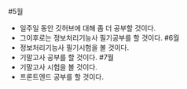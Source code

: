 #5월
* 일주일 동안 깃허브에 대해 좀 더 공부할 것이다.
* 그이후로는 정보처리기능사 필기공부를 할 것이다.
#6월
* 정보처리기능사 필기시험을 볼 것이다.
* 기말고사 공부를 할 것이다.
#7월
* 기말고사 시험을 볼 것이다.
* 프론트엔드 공부를 할 것이다.
